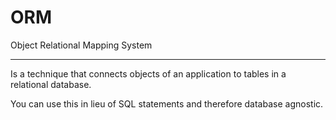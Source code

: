 # ORM

Object Relational Mapping System

---

Is a technique that connects objects of an application to tables in a
relational database.

You can use this in lieu of SQL statements and therefore database agnostic.


